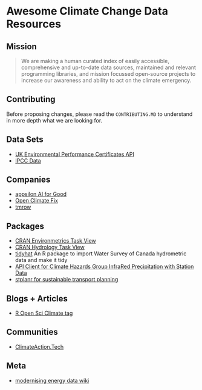 # Awesome Climate Change Data Resources

## Mission

> We are making a human curated index of easily accessible, comprehensive and up-to-date data sources, maintained and relevant programming libraries, and mission focussed open-source projects to increase our awareness and ability to act on the climate emergency.

## Contributing

Before proposing changes, please read the `CONTRIBUTING.MD` to understand in more depth what we are looking for.

## Data Sets

* [UK Environmental Performance Certificates API](https://epc.opendatacommunities.org/docs/api)
* [IPCC Data](http://ipcc-data.org/)


## Companies

* [appsilon AI for Good](https://appsilon.com/ai-for-good/)
* [Open Climate Fix](https://openclimatefix.org/)
* [tmrow](https://www.tmrow.com/mission)

## Packages

* [CRAN Environmetrics Task View](https://cran.r-project.org/web/views/Environmetrics.html)
* [CRAN Hydrology Task View](https://cran.r-project.org/web/views/Hydrology.html)
* [tidyhat](https://github.com/ropensci/tidyhydat) An R package to import Water Survey of Canada hydrometric data and make it tidy
* [API Client for Climate Hazards Group InfraRed Precipitation with Station Data](https://docs.ropensci.org/chirps/)
* [stplanr for sustainable transport planning](https://docs.ropensci.org/stplanr/)

## Blogs + Articles

* [R Open Sci Climate tag](https://ropensci.org/tags/climate/)

## Communities

* [ClimateAction.Tech](https://climateaction.tech/)

## Meta

* [modernising energy data wiki](https://modernisingenergydata.atlassian.net/wiki/spaces/MED/overview)

